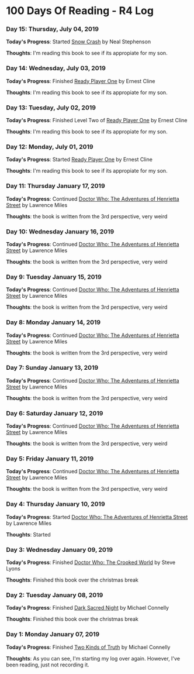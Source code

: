 # 100 Days Of Reading - R4 Log

### Day 15: Thursday, July 04, 2019

**Today's Progress**:  Started [Snow Crash](https://www.amazon.com/Snow-Crash-Neal-Stephenson/dp/0553380958/ref=sr_1_1?keywords=snow+crash&qid=1562531078&s=gateway&sr=8-1) by Neal Stephenson

**Thoughts**:  I'm reading this book to see if its appropiate for my son.

### Day 14: Wednesday, July 03, 2019

**Today's Progress**:  Finished [Ready Player One](https://www.amazon.com/Ready-Player-One-Ernest-Cline/dp/0307887448) by Ernest Cline

**Thoughts**:  I'm reading this book to see if its appropiate for my son.

### Day 13: Tuesday, July 02, 2019

**Today's Progress**:  Finished Level Two of [Ready Player One](https://www.amazon.com/Ready-Player-One-Ernest-Cline/dp/0307887448) by Ernest Cline

**Thoughts**:  I'm reading this book to see if its appropiate for my son.

### Day 12: Monday, July 01, 2019

**Today's Progress**:  Started [Ready Player One](https://www.amazon.com/Ready-Player-One-Ernest-Cline/dp/0307887448) by Ernest Cline

**Thoughts**:  I'm reading this book to see if its appropiate for my son.

### Day 11: Thursday January 17, 2019

**Today's Progress**:  Continued [Doctor Who: The Adventures of Henrietta Street](https://www.amazon.com/Adventuress-Henrietta-Street-Doctor-Who/dp/0563538422/ref=sr_1_1?ie=UTF8&qid=1547498259&sr=8-1&keywords=doctor+who+henrietta+street) by Lawrence Miles

**Thoughts**:  the book is written from the 3rd perspective, very weird

### Day 10: Wednesday January 16, 2019

**Today's Progress**:  Continued [Doctor Who: The Adventures of Henrietta Street](https://www.amazon.com/Adventuress-Henrietta-Street-Doctor-Who/dp/0563538422/ref=sr_1_1?ie=UTF8&qid=1547498259&sr=8-1&keywords=doctor+who+henrietta+street) by Lawrence Miles

**Thoughts**:  the book is written from the 3rd perspective, very weird

### Day 9: Tuesday January 15, 2019

**Today's Progress**:  Continued [Doctor Who: The Adventures of Henrietta Street](https://www.amazon.com/Adventuress-Henrietta-Street-Doctor-Who/dp/0563538422/ref=sr_1_1?ie=UTF8&qid=1547498259&sr=8-1&keywords=doctor+who+henrietta+street) by Lawrence Miles

**Thoughts**:  the book is written from the 3rd perspective, very weird

### Day 8: Monday January 14, 2019

**Today's Progress**:  Continued [Doctor Who: The Adventures of Henrietta Street](https://www.amazon.com/Adventuress-Henrietta-Street-Doctor-Who/dp/0563538422/ref=sr_1_1?ie=UTF8&qid=1547498259&sr=8-1&keywords=doctor+who+henrietta+street) by Lawrence Miles

**Thoughts**:  the book is written from the 3rd perspective, very weird

### Day 7: Sunday January 13, 2019

**Today's Progress**:  Continued [Doctor Who: The Adventures of Henrietta Street](https://www.amazon.com/Adventuress-Henrietta-Street-Doctor-Who/dp/0563538422/ref=sr_1_1?ie=UTF8&qid=1547498259&sr=8-1&keywords=doctor+who+henrietta+street) by Lawrence Miles

**Thoughts**:  the book is written from the 3rd perspective, very weird

### Day 6: Saturday January 12, 2019

**Today's Progress**:  Continued [Doctor Who: The Adventures of Henrietta Street](https://www.amazon.com/Adventuress-Henrietta-Street-Doctor-Who/dp/0563538422/ref=sr_1_1?ie=UTF8&qid=1547498259&sr=8-1&keywords=doctor+who+henrietta+street) by Lawrence Miles

**Thoughts**:  the book is written from the 3rd perspective, very weird

### Day 5: Friday January 11, 2019

**Today's Progress**:  Continued [Doctor Who: The Adventures of Henrietta Street](https://www.amazon.com/Adventuress-Henrietta-Street-Doctor-Who/dp/0563538422/ref=sr_1_1?ie=UTF8&qid=1547498259&sr=8-1&keywords=doctor+who+henrietta+street) by Lawrence Miles

**Thoughts**:  the book is written from the 3rd perspective, very weird

### Day 4: Thursday January 10, 2019

**Today's Progress**:  Started [Doctor Who: The Adventures of Henrietta Street](https://www.amazon.com/Adventuress-Henrietta-Street-Doctor-Who/dp/0563538422/ref=sr_1_1?ie=UTF8&qid=1547498259&sr=8-1&keywords=doctor+who+henrietta+street) by Lawrence Miles

**Thoughts**:  Started

### Day 3: Wednesday January 09, 2019

**Today's Progress**:  Finished [Doctor Who: The Crooked World](https://www.amazon.com/Crooked-World-Doctor-Who/dp/0563538562/ref=sr_1_2?ie=UTF8&qid=1547067227&sr=8-2&keywords=crooked+world) by Steve Lyons

**Thoughts**:  Finished this book over the christmas break

### Day 2: Tuesday January 08, 2019

**Today's Progress**:  Finished [Dark Sacred Night](https://www.amazon.com/gp/product/B0796R3RR4/ref=dbs_a_def_rwt_bibl_vppi_i0) by Michael Connelly

**Thoughts**:  Finished this book over the christmas break

### Day 1: Monday January 07, 2019

**Today's Progress**:  Finished [Two Kinds of Truth](https://www.amazon.com/gp/product/B06W9NKRXG/ref=dbs_a_def_rwt_bibl_vppi_i2) by Michael Connelly

**Thoughts**:  As you can see, I'm starting my log over again. However, I've been reading, just not recording it.

